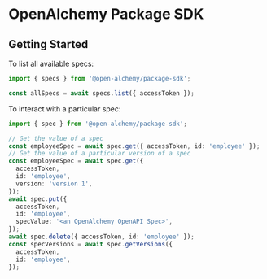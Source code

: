 # OpenAlchemy Package SDK

## Getting Started

To list all available specs:

```typescript
import { specs } from '@open-alchemy/package-sdk';

const allSpecs = await specs.list({ accessToken });
```

To interact with a particular spec:

```typescript
import { spec } from '@open-alchemy/package-sdk';

// Get the value of a spec
const employeeSpec = await spec.get({ accessToken, id: 'employee' });
// Get the value of a particular version of a spec
const employeeSpec = await spec.get({
  accessToken,
  id: 'employee',
  version: 'version 1',
});
await spec.put({
  accessToken,
  id: 'employee',
  specValue: '<an OpenAlchemy OpenAPI Spec>',
});
await spec.delete({ accessToken, id: 'employee' });
const specVersions = await spec.getVersions({
  accessToken,
  id: 'employee',
});
```

